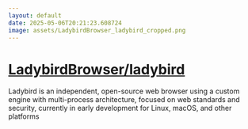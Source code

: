 ```yaml
---
layout: default
date: 2025-05-06T20:21:23.608724
image: assets/LadybirdBrowser_ladybird_cropped.png
---
```


# [LadybirdBrowser/ladybird](https://github.com/LadybirdBrowser/ladybird)

Ladybird is an independent, open-source web browser using a custom engine with multi-process architecture, focused on web standards and security, currently in early development for Linux, macOS, and other platforms
